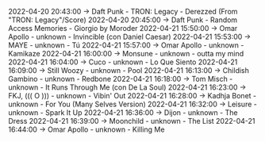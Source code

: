 2022-04-20 20:43:00 -> Daft Punk - TRON: Legacy - Derezzed (From "TRON: Legacy"/Score)
2022-04-20 20:45:00 -> Daft Punk - Random Access Memories - Giorgio by Moroder
2022-04-21 15:50:00 -> Omar Apollo - unknown - Invincible (con Daniel Caesar)
2022-04-21 15:53:00 -> MAYE - unknown - Tú
2022-04-21 15:57:00 -> Omar Apollo - unknown - Kamikaze
2022-04-21 16:00:00 -> Monsune - unknown - outta my mind
2022-04-21 16:04:00 -> Cuco - unknown - Lo Que Siento
2022-04-21 16:09:00 -> Still Woozy - unknown - Pool
2022-04-21 16:13:00 -> Childish Gambino - unknown - Redbone
2022-04-21 16:18:00 -> Tom Misch - unknown - It Runs Through Me (con De La Soul)
2022-04-21 16:23:00 -> FKJ, ((( O ))) - unknown - Vibin' Out
2022-04-21 16:28:00 -> Kadhja Bonet - unknown - For You (Many Selves Version)
2022-04-21 16:32:00 -> Leisure - unknown - Spark It Up
2022-04-21 16:36:00 -> Dijon - unknown - The Dress
2022-04-21 16:39:00 -> Moonchild - unknown - The List
2022-04-21 16:44:00 -> Omar Apollo - unknown - Killing Me
